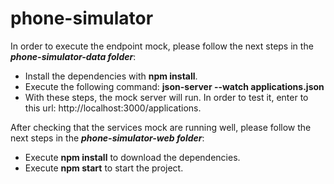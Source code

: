 # phone-simulator
In order to execute the endpoint mock, please follow the next steps in the ***phone-simulator-data folder***:
- Install the dependencies with **npm install**.
- Execute the following command: **json-server --watch applications.json**
- With these steps, the mock server will run. In order to test it, enter to this url: http://localhost:3000/applications.

After checking that the services mock are running well, please follow the next steps in the ***phone-simulator-web folder***:
- Execute **npm install** to download the dependencies.
- Execute **npm start** to start the project.
